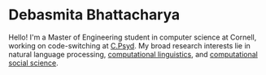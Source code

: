# Debasmita Bhattacharya 

Hello! I'm a Master of Engineering student in computer science at Cornell, working on code-switching at [C.Psyd](https://c-psyd.github.io/). My broad research interests lie in natural language processing, [computational linguistics](https://aclanthology.org/2020.conll-1.39.pdf), and [computational](https://arxiv.org/pdf/1905.12516.pdf) [social science](https://scholar.google.com/citations?view_op=view_citation&hl=en&user=EOkUV58AAAAJ&citation_for_view=EOkUV58AAAAJ:9yKSN-GCB0IC). 
